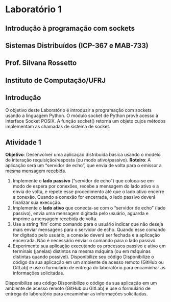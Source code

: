 # Laboratório 1
## Introdução à programação com sockets
## Sistemas Distribuı́dos (ICP-367 e MAB-733)
## Prof. Silvana Rossetto

## Instituto de Computação/UFRJ

## Introdução
O objetivo deste Laboratório é introduzir a programação com sockets usando a linguagem Python.
O módulo socket de Python provê acesso à interface Socket POSIX. A função
socket() retorna um objeto cujos métodos implementam as chamadas de sistema de
socket.

## Atividade 1
**Objetivo**: Desenvolver uma aplicação distribuı́da básica usando o modelo de interação
requisição/resposta (ou modo ativo/passivo).
**Roteiro**: A aplicação será um “servidor de echo”, que envia de volta para o emissor a
mesma mensagem recebida.
1. Implemente o **lado passivo** (“servidor de echo”) que coloca-se em modo de espera por conexões, recebe a mensagem do lado ativo e a envia de volta, e repete
esse procedimento até que o lado ativo encerre a conexão. Quando a conexão for
encerrada, o lado passivo deverá finalizar sua execução.
2. Implemente o **lado ativo** que conecta-se com o “servidor de echo” (lado passivo),
envia uma mensagem digitada pelo usuário, aguarda e imprime a mensagem recebida de volta.
3. Use a string ’fim’ como comando para o usuário indicar que não deseja mais enviar mensagens para o servidor de echo. Quando esse comando for digitado pelo
usuário, a conexão deverá ser fechada e a aplicação encerrada. Não é necessário
enviar o comando para o lado passivo.
4. Experimente sua aplicação executando os processos passivo e ativo em terminais
(janelas) distintos na mesma máquina (ou em máquinas distintas quando possı́vel).
Disponibilize seu código Disponibilize o código da sua aplicação em um ambiente de
acesso remoto (GitHub ou GitLab) e use o formulário de entrega do laboratório para
encaminhar as informações solicitadas.

Disponibilize seu código Disponibilize o código da sua aplicação em um ambiente de
acesso remoto (GitHub ou GitLab) e use o formulário de entrega do laboratório para
encaminhar as informações solicitadas.